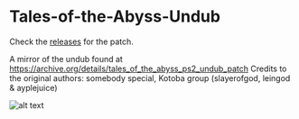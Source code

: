# Tales-of-the-Abyss-Undub
Check the [releases](https://github.com/lifebottle/Tales-of-the-Abyss-Undub/releases) for the patch.

A mirror of the undub found at https://archive.org/details/tales_of_the_abyss_ps2_undub_patch
Credits to the original authors:
somebody special, Kotoba group (slayerofgod, leingod & ayplejuice)

![alt text](https://github.com/lifebottle/Tales-of-the-Abyss-Undub/blob/883da329cdbd43798ac9b37fd822be4d4772c364/TOTA%20Logo.jpg)
